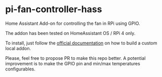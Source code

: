 # pi-fan-controller-hass
Home Assistant Add-on for controlling the fan in RPi using GPIO.

The addon has been tested on HomeAssistant OS / RPi 4 only.

To install, just follow the [official documentation](https://developers.home-assistant.io/docs/add-ons/tutorial) on how to build a custom local addon.

Please, feel free to propose PR to make this repo better. A potential improvement is to make the GPIO pin and min/max temperatures configurables.




